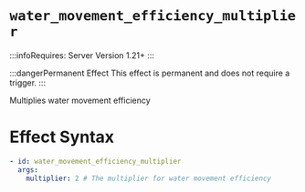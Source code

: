 # `water_movement_efficiency_multiplier`
:::infoRequires:
Server Version 1.21+
:::

:::dangerPermanent Effect
This effect is permanent and does not require a trigger.
:::

Multiplies water movement efficiency
# Effect Syntax
```yaml
- id: water_movement_efficiency_multiplier
  args:
    multiplier: 2 # The multiplier for water movement efficiency
```